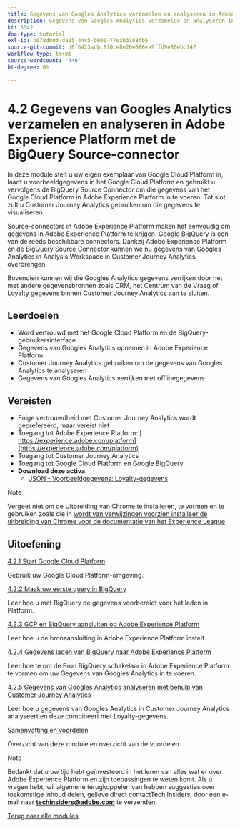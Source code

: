 ```yaml
---
title: Gegevens van Googles Analytics verzamelen en analyseren in Adobe Experience Platform met de BigQuery Source-connector
description: Gegevens van Googles Analytics verzamelen en analyseren in Adobe Experience Platform met de BigQuery Source-connector
kt: 5342
doc-type: tutorial
exl-id: b078d003-da25-44c5-b000-77e3b3188fb6
source-git-commit: d6f6423adbc8f0ce8e20e686ea9ffd9e80ebb147
workflow-type: tm+mt
source-wordcount: '446'
ht-degree: 0%

---
```


# 4.2 Gegevens van Googles Analytics verzamelen en analyseren in Adobe Experience Platform met de BigQuery Source-connector

In deze module stelt u uw eigen exemplaar van Google Cloud Platform in, laadt u voorbeeldgegevens in het Google Cloud Platform en gebruikt u vervolgens de BigQuery Source Connector om die gegevens van het Google Cloud Platform in Adobe Experience Platform in te voeren. Tot slot zult u Customer Journey Analytics gebruiken om die gegevens te visualiseren.

Source-connectors in Adobe Experience Platform maken het eenvoudig om gegevens in Adobe Experience Platform te krijgen. Google BigQuery is een van de reeds beschikbare connectors. Dankzij Adobe Experience Platform en de BigQuery Source Connector kunnen we nu gegevens van Googles Analytics in Analysis Workspace in Customer Journey Analytics overbrengen.

Bovendien kunnen wij die Googles Analytics gegevens verrijken door het met andere gegevensbronnen zoals CRM, het Centrum van de Vraag of Loyalty gegevens binnen Customer Journey Analytics aan te sluiten.

## Leerdoelen

- Word vertrouwd met het Google Cloud Platform en de BigQuery-gebruikersinterface
- Gegevens van Googles Analytics opnemen in Adobe Experience Platform
- Customer Journey Analytics gebruiken om de gegevens van Googles Analytics te analyseren
- Gegevens van Googles Analytics verrijken met offlinegegevens

## Vereisten

- Enige vertrouwdheid met Customer Journey Analytics wordt geprefereerd, maar vereist niet
- Toegang tot Adobe Experience Platform: [ https://experience.adobe.com/platform](https://experience.adobe.com/platform)
- Toegang tot Customer Journey Analytics
- Toegang tot Google Cloud Platform en Google BigQuery
- **Download deze activa**:
   - [JSON - Voorbeeldgegevens: Loyalty-gegevens](./../../../assets/json/bqLoyalty.json)

>[!NOTE]
>
>Vergeet niet om de Uitbreiding van Chrome te installeren, te vormen en te gebruiken zoals die in [ wordt van verwijzingen voorzien installeer de uitbreiding van Chrome voor de documentatie van het Experience League ](../../gettingstarted/gettingstarted/ex1.md)

## Uitoefening

[4.2.1 Start Google Cloud Platform](./ex1.md)

Gebruik uw Google Cloud Platform-omgeving.

[4.2.2 Maak uw eerste query in BigQuery](./ex2.md)

Leer hoe u met BigQuery de gegevens voorbereidt voor het laden in Platform.

[4.2.3 GCP en BigQuery aansluiten op Adobe Experience Platform](./ex3.md)

Leer hoe u de bronaansluiting in Adobe Experience Platform instelt.

[4.2.4 Gegevens laden van BigQuery naar Adobe Experience Platform](./ex4.md)

Leer hoe te om de Bron BigQuery schakelaar in Adobe Experience Platform te vormen om uw Gegevens van Googles Analytics in te voeren.

[4.2.5 Gegevens van Googles Analytics analyseren met behulp van Customer Journey Analytics](./ex5.md)

Leer hoe u gegevens van Googles Analytics in Customer Journey Analytics analyseert en deze combineert met Loyalty-gegevens.

[Samenvatting en voordelen](./summary.md)

Overzicht van deze module en overzicht van de voordelen.

>[!NOTE]
>
>Bedankt dat u uw tijd hebt geïnvesteerd in het leren van alles wat er over Adobe Experience Platform en zijn toepassingen te weten komt. Als u vragen hebt, wil algemene terugkoppelen van hebben suggesties over toekomstige inhoud delen, gelieve direct contactTech Insiders, door een e-mail naar **techinsiders@adobe.com** te verzenden.

[Terug naar alle modules](../../../overview.md)
